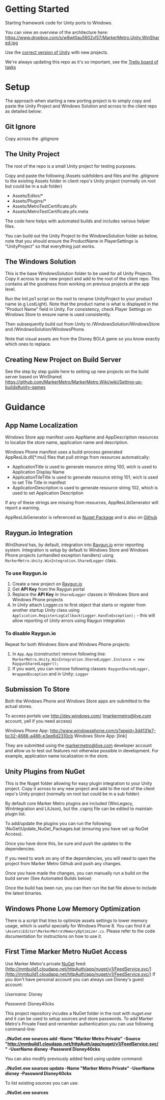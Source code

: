 Getting Started
====================

Starting framework code for Unity ports to Windows.

You can view an overview of the architecture here:
https://www.dropbox.com/s/w8wt0au5602vl57/MarkerMetro.Unity.WinShared.jpg

Use the [correct version of Unity](http://mmbuild2.markermetro.com:9091/admin/editBuildParams.html?id=buildType:MarkerMetroUnityWinShared_CI) with new projects.

We're always updating this repo as it's so important, see the [Trello board of tasks](https://trello.com/b/3fs7qjuz/unity-win-shared-related-plugins)


Setup
==================

The approach when starting a new porting project is to simply copy and paste the Unity Project and Windows Solution and across to the client repo as detailed below:

## Git Ignore
Copy across the .gitignore 

## The Unity Project

The root of the repo is a small Unity project for testing purposes.

Copy and paste the following /Assets subfolders and files and the .gitignore to the existing Assets folder in client repo's Unity project (normally on root but could be in a sub folder)

* Assets/Editor/*
* Assets/Plugins/*
* Assets/MetroTestCertificate.pfx
* Assets/MetroTestCertificate.pfx.meta

The code here helps with automated builds and includes various helper files.

You can build out the Unity Project to the WindowsSolution folder as below, note that you should ensure the ProductName in PlayerSettings is "UnityProject" so that everything just works.

## The Windows Solution

This is the base WindowsSolution folder to be used for all Unity Projects. Copy it across to any new project and add to the root of the client repo. This contains all the goodness from working on previous projects at the app level.

Run the Init.ps1 script on the root to rename UnityProject to your product name (e.g LostLight). Note that the product name is what is displayed in the "Product Name" field in Unity. For consistency, check Player Settings on Windows Store to ensure name is used consistently. 

Then subsequently build out from Unity to /WindowsSolution/WindowsStore and /WindowsSolution/WindowsPhone.

Note that visual assets are from the Disney BOLA game so you know exactly which ones to replace.

## Creating New Project on Build Server 

See the step by step guide here to setting up new projects on the build server based on WinShared.
https://github.com/MarkerMetro/MarkerMetro.Wiki/wiki/Setting-up-builds#unity-games

# Guidance

## App Name Localization

Windows Store app manifest uses AppName and AppDescription resources to localize the store name, application name and description.

Windows Phone manifest uses a build-process generated AppResLib.dll[*.mui] files that pull strings from resources automatically:
- ApplicationTitle is used to generate resource string 100, wich is used to Application Display Name
- ApplicationTileTitle is used to generate resource string 101, wich is used to set Tile Title in manifest
- ApplicationDescription is used to generate resource string 102, which is used to set Application Description

If any of these strings are missing from resources, AppResLibGenerator will report a warning.

AppResLibGenerator is referenced as [Nuget Package](https://www.nuget.org/packages/MarkerMetro.WindowsPhone.AppResLibGenerator/) and is also on [Github](https://github.com/MarkerMetro/AppResLibGenerator)

## Raygun.io Integration

_WinShared_ has, by default, integration into [Raygun.io](https://raygun.io/) error reporting system. Integration is setup by default to Windows Store and Windows Phone projects (unhandled exception handlers) using `MarkerMetro.Unity.WinIntegration.SharedLogger` class. 

### To use Raygun.io

1. Create a new project on [Raygun.io](https://raygun.io/)
2. Get **API Key** from the Raygun portal
3. Replace the **API Key** in `SharedLogger` classes in Windows Store and Windows Phone projects
4. In _Unity_ attach Logger.cs to first object that starts or register from another startup _Unity_ class using `Application.RegisterLogCallback(Logger.HandleException);` - this will allow reporting of _Unity_ errors using Raygun integration

### To disable Raygun.io

Repeat for both Windows Store and Windows Phone projects:

1. In `App.App` (constructor) remove following line: `MarkerMetro.Unity.WinIntegration.SharedLogger.Instance = new RaygunSharedLogger();`
2. If you want, you can remove following classes: `RaygunSharedLogger, WrappedException` and in Unity: `Logger`

## Submission To Store

Both the Windows Phone and Windows Store apps are submitted to the actual stores. 

To access portals use http://dev.windows.com/ (markermetro@live.com account, yell if you need access)

Windows Phone App: http://www.windowsphone.com/s?appid=3d4131e7-bc32-4688-a486-e3ee6d2310cb
Windows Store App: [link]

They are submitted using the markermetro@live.com developer account and allow us to test out features not otherwise possible in development. For example, application name localization in the store.

## Unity Plugins from NuGet

This is the Nuget folder allowing for easy plugin integration to your Unity project. Copy it across to any new project and add to the root of the client repo's Unity project (normally on root but could be in a sub folder)

By default core Marker Metro plugins are included (WinLegacy, WinIntegration and LitJson), but the .csproj file can be edited to maintain plugin list.

To add/update the plugins you can run the following: \NuGet\Update_NuGet_Packages.bat (ensuring you have set up NuGet Access).

Once you have done this, be sure and push the updates to the dependencies.

If you need to work on any of the dependencies, you will need to open the project from Marker Metro Github and push any changes.

Once you have made the changes, you can manually run a build on the build server (See Automated Builds below)

Once the build has been run, you can then run the bat file above to include the latest binaries.

## Windows Phone Low Memory Optimization

There is a script that tries to optimize assets settings to lower memory usage, which is useful specially for Windows Phone 8.
You can find it at `\Assets\Editor\MarkerMetro\MemoryOptimizer.cs`.
Please refer to the code documentation for instructions on how to use it.

## First Time Marker Metro NuGet Access
 
Use  Marker Metro's private [NuGet](http://docs.nuget.org/docs/start-here/installing-nuget) feed: 
[http://mmbuild1.cloudapp.net/httpAuth/app/nuget/v1/FeedService.svc/](http://mmbuild1.cloudapp.net/httpAuth/app/nuget/v1/FeedService.svc/)
If you don't have personal account you can always use Disney's guest account:

*Username*: Disney

*Password*: Disney40cks

This project repository incudes a NuGet folder in the root with *nuget.exe* and it can be used to setup sources and store passwords. To add Marker Metro's Private Feed and remember authentication you can use following command-line:

**./NuGet.exe sources add -Name "Marker Metro Private" -Source "http://mmbuild1.cloudapp.net/httpAuth/app/nuget/v1/FeedService.svc/" -UserName disney -Password Disney40cks**

You can also modify previously added feed using update command:

**./NuGet.exe sources update -Name "Marker Metro Private" -UserName disney -Password Disney40cks**

To list existing sources you can use:

**./NuGet.exe sources**


